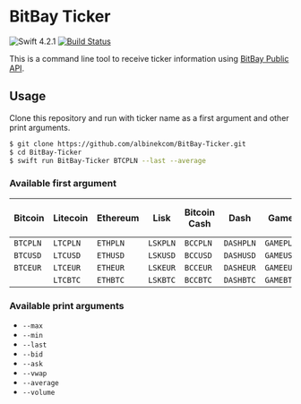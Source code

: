 # BitBay Ticker

![Swift 4.2.1](https://img.shields.io/badge/Swift-4.2.1-orange.svg)
[![Build Status](https://travis-ci.org/albinekcom/BitBay-Ticker.svg?branch=master)](https://travis-ci.org/albinekcom/BitBay-Ticker)

This is a command line tool to receive ticker information using [BitBay Public API](https://www.bitbay.net/en/api-public).

## Usage

Clone this repository and run with ticker name as a first argument and other print arguments.

```bash
$ git clone https://github.com/albinekcom/BitBay-Ticker.git
$ cd BitBay-Ticker
$ swift run BitBay-Ticker BTCPLN --last --average
```

### Available first argument

| Bitcoin  | Litecoin | Ethereum | Lisk     | Bitcoin Cash | Dash      | Game      | Bitcoin Gold | KZCash   | Ripple   | Infinity Economics | Monero   | Zcash    | Golem    | OmiseGO  | FuturoCoin | Augur    | Basic Attention Token | 0x       | TenX     | Neumark  |  Tron    | AMLT      | Experty  |
|----------|----------|----------|----------|--------------|-----------|-----------|--------------|----------|----------|--------------------|----------|----------|----------|----------|------------|----------|-----------------------|----------|----------|----------| ---------|-----------|----------|
| `BTCPLN` | `LTCPLN` | `ETHPLN` | `LSKPLN` | `BCCPLN`     | `DASHPLN` | `GAMEPLN` | `BTGPLN`     | `KZCPLN` | `XRPPLN` | `XINPLN`           | `XMRPLN` | `ZECPLN` | `GNTPLN` | `OMGPLN` | `FTOPLN`   | `REPPLN` | `BATPLN`              | `ZRXPLN` | `PAYPLN` | `NEUPLN` | `TRXPLN` | `AMLTPLN` | `EXYPLN` |
| `BTCUSD` | `LTCUSD` | `ETHUSD` | `LSKUSD` | `BCCUSD`     | `DASHUSD` | `GAMEUSD` | `BTGUSD`     | `KZCUSD` | `XRPEUR` | `XINEUR`           | `XMREUR` | `ZECEUR` | `GNTEUR` | `OMGEUR` | `FTOEUR`   | `REPEUR` | `BATEUR`              | `ZRXEUR` | `PAYEUR` | `NEUEUR` | `TRXEUR` | `AMLTEUR` | `EXYEUR` |
| `BTCEUR` | `LTCEUR` | `ETHEUR` | `LSKEUR` | `BCCEUR`     | `DASHEUR` | `GAMEEUR` | `BTGEUR`     | `KZCEUR` | `XRPUSD` | `XINUSD`           | `XMRUSD` | `ZECUSD` | `GNTUSD` | `OMGUSD` | `FTOUSD`   | `REPUSD` | `BATUSD`              | `ZRXUSD` | `PAYUSD` | `NEUUSD` | `TRXUSD` | `AMLTUSD` | `EXYUSD` |
|          | `LTCBTC` | `ETHBTC` | `LSKBTC` | `BCCBTC`     | `DASHBTC` | `GAMEBTC` | `BTGBTC`     | `KZCBTC` | `XRPBTC` | `XINBTC`           | `XMRBTC` | `ZECBTC` | `GNTBTC` | `OMGBTC` | `FTOBTC`   | `REPBTC` | `BATBTC`              | `ZRXBTC` | `PAYBTC` | `NEUBTC` | `TRXBTC` | `AMLTBTC` | `EXYBTC` |

### Available print arguments

- `--max`
- `--min`
- `--last`
- `--bid`
- `--ask`
- `--vwap`
- `--average`
- `--volume`
